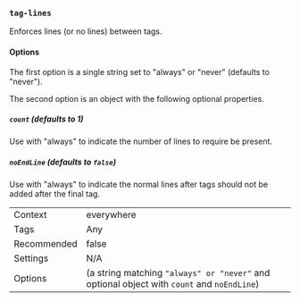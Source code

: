 ### `tag-lines`

Enforces lines (or no lines) between tags.

#### Options

The first option is a single string set to "always" or "never" (defaults to
"never").

The second option is an object with the following optional properties.

##### `count` (defaults to 1)

Use with "always" to indicate the number of lines to require be present.

##### `noEndLine` (defaults to `false`)

Use with "always" to indicate the normal lines after tags should not be
added after the final tag.

|||
|---|---|
|Context|everywhere|
|Tags|Any|
|Recommended|false|
|Settings|N/A|
|Options|(a string matching `"always" or "never"` and optional object with `count` and `noEndLine`)|

<!-- assertions tagLines -->
